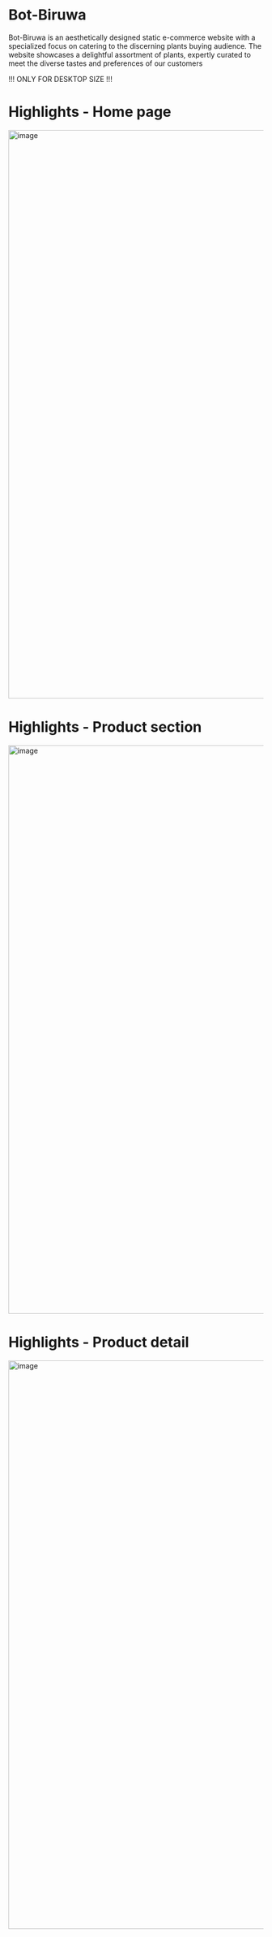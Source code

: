 # Bot-Biruwa
Bot-Biruwa is an aesthetically designed static e-commerce website with a specialized focus on catering to the discerning plants buying audience. The website showcases a delightful assortment of plants, expertly curated to meet the diverse tastes and preferences of our customers

!!! ONLY FOR DESKTOP SIZE !!!

# Highlights - Home page 
<img width="1120" alt="image" src="https://github.com/rrieshavv/Bot-biruwa/assets/83341533/a4c6c09e-f5b1-43f2-b404-1dd435d68059">

# Highlights - Product section
<img width="1120" alt="image" src="https://github.com/rrieshavv/Bot-biruwa/assets/83341533/33daed4a-45d4-447e-bf12-51f4a75b4ad9">

# Highlights - Product detail
<img width="1120" alt="image" src="https://github.com/rrieshavv/Bot-biruwa/assets/83341533/9795fe9a-8669-47bf-b2d3-98a0184be700">
